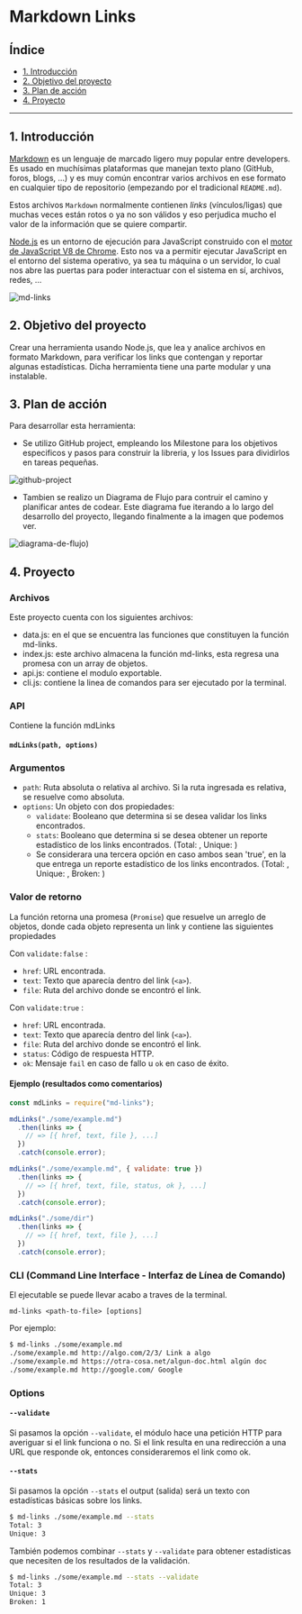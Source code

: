 # Markdown Links

## Índice

* [1. Introducción](#1-introducción)
* [2. Objetivo del proyecto](#2-objetivo-del-rpyecto)
* [3. Plan de acción](#3-plan-de-acción)
* [4. Proyecto](#5-proyecto)

***

## 1. Introducción

[Markdown](https://es.wikipedia.org/wiki/Markdown) es un lenguaje de marcado
ligero muy popular entre developers. Es usado en muchísimas plataformas que
manejan texto plano (GitHub, foros, blogs, ...) y es muy común
encontrar varios archivos en ese formato en cualquier tipo de repositorio
(empezando por el tradicional `README.md`).

Estos archivos `Markdown` normalmente contienen _links_ (vínculos/ligas) que
muchas veces están rotos o ya no son válidos y eso perjudica mucho el valor de
la información que se quiere compartir.

[Node.js](https://nodejs.org/es/) es un entorno de ejecución para JavaScript
construido con el [motor de JavaScript V8 de Chrome](https://developers.google.com/v8/).
Esto nos va a permitir ejecutar JavaScript en el entorno del sistema operativo,
ya sea tu máquina o un servidor, lo cual nos abre las puertas para poder
interactuar con el sistema en sí, archivos, redes, ...

![md-links](./img/img-links.jpeg)

## 2. Objetivo del proyecto

Crear una herramienta usando Node.js, que lea y analice archivos en formato Markdown, para 
verificar los links que contengan y reportar algunas estadísticas. Dicha herramienta tiene una 
parte modular y una instalable.

## 3. Plan de acción

Para desarrollar esta herramienta: 
 - Se utilizo GitHub project, empleando los Milestone para los objetivos especificos y pasos para 
 construir la libreria, y los Issues para dividirlos en tareas pequeñas.

 ![github-project](./img/gihub-project.png)

 - Tambien se realizo un Diagrama de Flujo para contruir el camino y planificar antes de codear. Este 
 diagrama fue iterando a lo largo del desarrollo del proyecto, llegando finalmente a la imagen que 
 podemos ver.

 ![diagrama-de-flujo](./img/diagrama-de-flujo.png))

## 4. Proyecto

### Archivos
    
Este proyecto cuenta con los siguientes archivos:

- data.js: en el que se encuentra las funciones que constituyen la función md-links.
- index.js: este archivo almacena la función md-links, esta regresa una promesa con un array de objetos.
- api.js: contiene el modulo exportable.
- cli.js: contiene la linea de comandos para ser ejecutado por la terminal. 


### API

Contiene la función mdLinks

#### `mdLinks(path, options)`

### Argumentos

* `path`: Ruta absoluta o relativa al archivo.
Si la ruta ingresada es relativa, se resuelve como absoluta.
* `options`: Un objeto con dos propiedades:
  - `validate`: Booleano que determina si se desea validar los links
    encontrados.
  - `stats`: Booleano que determina si se desea obtener un reporte estadístico de los links
    encontrados. (Total:  , Unique:   )
  - Se considerara una tercera opción en caso ambos sean 'true', en la que entrega un reporte estadístico de los links
   encontrados.  (Total:  , Unique:  , Broken:   )


### Valor de retorno

La función retorna una promesa (`Promise`) que resuelve un arreglo de objetos, donde cada objeto representa un link y contiene
las siguientes propiedades

Con `validate:false` :

* `href`: URL encontrada.
* `text`: Texto que aparecía dentro del link (`<a>`).
* `file`: Ruta del archivo donde se encontró el link.

Con `validate:true` :

* `href`: URL encontrada.
* `text`: Texto que aparecía dentro del link (`<a>`).
* `file`: Ruta del archivo donde se encontró el link.
* `status`: Código de respuesta HTTP.
* `ok`: Mensaje `fail` en caso de fallo u `ok` en caso de éxito.

#### Ejemplo (resultados como comentarios)

```js
const mdLinks = require("md-links");

mdLinks("./some/example.md")
  .then(links => {
    // => [{ href, text, file }, ...]
  })
  .catch(console.error);

mdLinks("./some/example.md", { validate: true })
  .then(links => {
    // => [{ href, text, file, status, ok }, ...]
  })
  .catch(console.error);

mdLinks("./some/dir")
  .then(links => {
    // => [{ href, text, file }, ...]
  })
  .catch(console.error);
```

### CLI (Command Line Interface - Interfaz de Línea de Comando)

El ejecutable se puede llevar acabo a traves de la terminal.

`md-links <path-to-file> [options]`

Por ejemplo:

```sh
$ md-links ./some/example.md
./some/example.md http://algo.com/2/3/ Link a algo
./some/example.md https://otra-cosa.net/algun-doc.html algún doc
./some/example.md http://google.com/ Google
```

### Options

#### `--validate`

Si pasamos la opción `--validate`, el módulo hace una petición HTTP para
averiguar si el link funciona o no. Si el link resulta en una redirección a una
URL que responde ok, entonces consideraremos el link como ok.

#### `--stats`

Si pasamos la opción `--stats` el output (salida) será un texto con estadísticas
básicas sobre los links.

```sh
$ md-links ./some/example.md --stats
Total: 3
Unique: 3
```

También podemos combinar `--stats` y `--validate` para obtener estadísticas que
necesiten de los resultados de la validación.

```sh
$ md-links ./some/example.md --stats --validate
Total: 3
Unique: 3
Broken: 1
```
